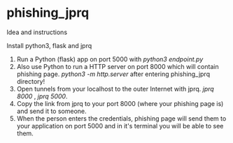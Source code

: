 # phishing_jprq

Idea and instructions

Install python3, flask and jprq

1) Run a Python (flask) app on port 5000 with *python3 endpoint.py* 
2) Also use Python to run a HTTP server on port 8000 which will contain phishing page. *python3 -m http.server* after entering phishing_jprq directory! 
3) Open tunnels from your localhost to the outer Internet with jprq. *jprq 8000* , *jprq 5000*. 
4) Copy the link from jprq to your port 8000 (where your phishing page is) and send it to someone.
5) When the person enters the credentials, phishing page will send them to your application on port 5000 and in it's terminal you will be able to see them.
